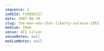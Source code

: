 ```yaml
---
sequence: 1
imdbId: tt0056217
date: 2007-06-29
slug: the-man-who-shot-liberty-valance-1962
medium: 35mm
venue: AFI Silver
venueNotes: null
mediumNotes: null
---
```

